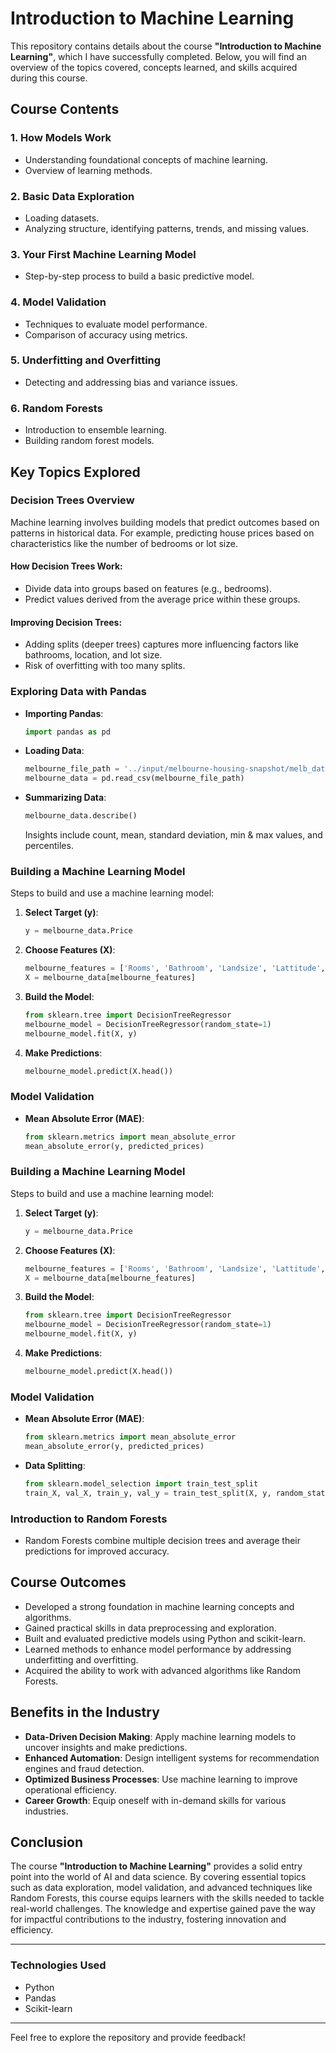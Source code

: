 # Introduction to Machine Learning

This repository contains details about the course **"Introduction to Machine Learning"**, which I have successfully completed. Below, you will find an overview of the topics covered, concepts learned, and skills acquired during this course.

## Course Contents

### 1. How Models Work
- Understanding foundational concepts of machine learning.
- Overview of learning methods.

### 2. Basic Data Exploration
- Loading datasets.
- Analyzing structure, identifying patterns, trends, and missing values.

### 3. Your First Machine Learning Model
- Step-by-step process to build a basic predictive model.

### 4. Model Validation
- Techniques to evaluate model performance.
- Comparison of accuracy using metrics.

### 5. Underfitting and Overfitting
- Detecting and addressing bias and variance issues.

### 6. Random Forests
- Introduction to ensemble learning.
- Building random forest models.

## Key Topics Explored

### Decision Trees Overview
Machine learning involves building models that predict outcomes based on patterns in historical data. For example, predicting house prices based on characteristics like the number of bedrooms or lot size.

#### How Decision Trees Work:
- Divide data into groups based on features (e.g., bedrooms).
- Predict values derived from the average price within these groups.

#### Improving Decision Trees:
- Adding splits (deeper trees) captures more influencing factors like bathrooms, location, and lot size.
- Risk of overfitting with too many splits.

### Exploring Data with Pandas
- **Importing Pandas**:
  ```python
  import pandas as pd
  ```
- **Loading Data**:
  ```python
  melbourne_file_path = '../input/melbourne-housing-snapshot/melb_data.csv'
  melbourne_data = pd.read_csv(melbourne_file_path)
  ```
- **Summarizing Data**:
  ```python
  melbourne_data.describe()
  ```
  Insights include count, mean, standard deviation, min & max values, and percentiles.

### Building a Machine Learning Model
Steps to build and use a machine learning model:
1. **Select Target (y)**:
   ```python
   y = melbourne_data.Price
   ```
2. **Choose Features (X)**:
   ```python
   melbourne_features = ['Rooms', 'Bathroom', 'Landsize', 'Lattitude', 'Longtitude']
   X = melbourne_data[melbourne_features]
   ```
3. **Build the Model**:
   ```python
   from sklearn.tree import DecisionTreeRegressor
   melbourne_model = DecisionTreeRegressor(random_state=1)
   melbourne_model.fit(X, y)
   ```
4. **Make Predictions**:
   ```python
   melbourne_model.predict(X.head())
   ```

### Model Validation
- **Mean Absolute Error (MAE)**:
  ```python
  from sklearn.metrics import mean_absolute_error
  mean_absolute_error(y, predicted_prices)
  ```

### Building a Machine Learning Model
Steps to build and use a machine learning model:
1. **Select Target (y)**:
   ```python
   y = melbourne_data.Price
   ```
2. **Choose Features (X)**:
   ```python
   melbourne_features = ['Rooms', 'Bathroom', 'Landsize', 'Lattitude', 'Longtitude']
   X = melbourne_data[melbourne_features]
   ```
3. **Build the Model**:
   ```python
   from sklearn.tree import DecisionTreeRegressor
   melbourne_model = DecisionTreeRegressor(random_state=1)
   melbourne_model.fit(X, y)
   ```
4. **Make Predictions**:
   ```python
   melbourne_model.predict(X.head())
   ```

### Model Validation
- **Mean Absolute Error (MAE)**:
  ```python
  from sklearn.metrics import mean_absolute_error
  mean_absolute_error(y, predicted_prices)
  ```
- **Data Splitting**:
  ```python
  from sklearn.model_selection import train_test_split
  train_X, val_X, train_y, val_y = train_test_split(X, y, random_state=0)
  ```

### Introduction to Random Forests
- Random Forests combine multiple decision trees and average their predictions for improved accuracy.

## Course Outcomes
- Developed a strong foundation in machine learning concepts and algorithms.
- Gained practical skills in data preprocessing and exploration.
- Built and evaluated predictive models using Python and scikit-learn.
- Learned methods to enhance model performance by addressing underfitting and overfitting.
- Acquired the ability to work with advanced algorithms like Random Forests.

## Benefits in the Industry
- **Data-Driven Decision Making**: Apply machine learning models to uncover insights and make predictions.
- **Enhanced Automation**: Design intelligent systems for recommendation engines and fraud detection.
- **Optimized Business Processes**: Use machine learning to improve operational efficiency.
- **Career Growth**: Equip oneself with in-demand skills for various industries.

## Conclusion
The course **"Introduction to Machine Learning"** provides a solid entry point into the world of AI and data science. By covering essential topics such as data exploration, model validation, and advanced techniques like Random Forests, this course equips learners with the skills needed to tackle real-world challenges. The knowledge and expertise gained pave the way for impactful contributions to the industry, fostering innovation and efficiency.

---

### Technologies Used
- Python
- Pandas
- Scikit-learn

---

Feel free to explore the repository and provide feedback!
